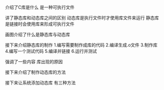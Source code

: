 介绍了C库是什么
是一种可执行文件

讲了静态库和动态库之间的区别
动态库是执行文件时才使用库文件来运行
静态库是链接时会使用库来形成可执行文件

画图介绍了什么是静态库与动态库

接下来介绍静态库的制作
1.编写需要制作成库的代码
2.编译生成.o文件
3.制作库
4.编写一个测试代码
5.编译并链接
6.运行并测试

强调了一些内容
库出现的原因

接下来介绍了制作动态库的方法

接下来让系统添加动态库
有三种方法